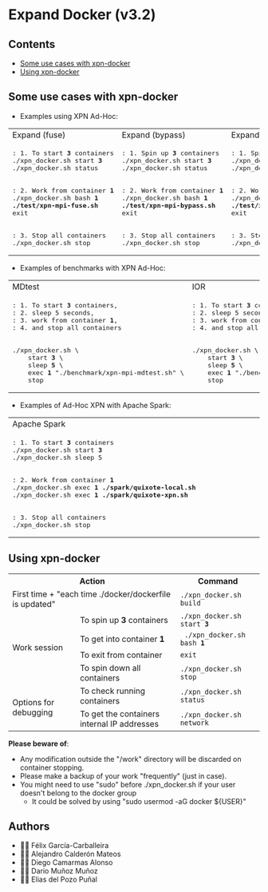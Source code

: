 # Expand Docker (v3.2)


## Contents

 * [Some use cases with xpn-docker](https://github.com/xpn-arcos/xpn-docker/#some-use-cases-with-xpn-docker)
 * [Using xpn-docker](https://github.com/xpn-arcos/xpn-docker/#using-xpn-docker)


## Some use cases with xpn-docker

* Examples using XPN Ad-Hoc:

<html>
 <table>

  <tr>
  <td>
Expand (fuse)
  </td>
  <td>
Expand (bypass)
  </td>
  <td>
Expand (native)
  </td>
  </tr>

  <tr>
  <td>
<pre>
: 1. To start <b>3</b> containers
./xpn_docker.sh start <b>3</b>
./xpn_docker.sh status
<br>
: 2. Work from container <b>1</b>
./xpn_docker.sh bash <b>1</b>
<b>./test/xpn-mpi-fuse.sh</b>
exit
<br>
: 3. Stop all containers
./xpn_docker.sh stop
</pre>
  </td>
  <td>
<pre>
: 1. Spin up <b>3</b> containers
./xpn_docker.sh start <b>3</b>
./xpn_docker.sh status
<br>
: 2. Work from container <b>1</b>
./xpn_docker.sh bash <b>1</b>
<b>./test/xpn-mpi-bypass.sh</b>
exit
<br>
: 3. Stop all containers
./xpn_docker.sh stop
</pre>
  </td>
  <td>
<pre>
: 1. Spin up <b>3</b> containers
./xpn_docker.sh start <b>3</b>
./xpn_docker.sh status
<br>
: 2. Work from container <b>1</b>
./xpn_docker.sh bash <b>1</b>
<b>./test/xpn-mpi-native.sh</b>
exit
<br>
: 3. Stop all containers
./xpn_docker.sh stop
</pre>
  </td>
  </tr>

 </table>
</html>


* Examples of benchmarks with XPN Ad-Hoc:

<html>
 <table>
  <tr>
  <td>
MDtest
<img width="325" height="1">
  </td>
  <td>
IOR
<img width="325" height="1">
  </td>
  </tr>
  <tr>
  <td>
<pre>
: 1. To start <b>3</b> containers,
: 2. sleep 5 seconds,
: 3. work from container <b>1</b>,
: 4. and stop all containers
<br>
./xpn_docker.sh \
    start <b>3</b> \
    sleep <b>5</b> \
    exec <b>1</b> "./benchmark/xpn-mpi-mdtest.sh" \
    stop
</pre>
  </td>
  <td>
<pre>
: 1. To start <b>3</b> containers,
: 2. sleep 5 seconds,
: 3. work from container <b>1</b>,
: 4. and stop all containers
<br>
./xpn_docker.sh \
    start <b>3</b> \
    sleep <b>5</b> \
    exec <b>1</b> "./benchmark/xpn-mpi-ior.sh" \
    stop
</pre>
  </td>
  </tr>
 </table>
</html>


* Examples of Ad-Hoc XPN with Apache Spark:

<html>
 <table>
  <tr>
  <td>
Apache Spark
<img width="650" height="1">
  </td>
  </tr>
  <tr>
  <td>
<pre>
: 1. To start <b>3</b> containers
./xpn_docker.sh start <b>3</b>
./xpn_docker.sh sleep 5
<br>
: 2. Work from container <b>1</b>
./xpn_docker.sh exec <b>1</b> <b>./spark/quixote-local.sh</b>
./xpn_docker.sh exec <b>1</b> <b>./spark/quixote-xpn.sh</b>
<br>
: 3. Stop all containers
./xpn_docker.sh stop
</pre>
  </td>
  </tr>
 </table>
</html>


## Using xpn-docker

<html>
 <table>
  <tr>
  <th colspan="2">Action</th>
  <th>Command</th>
  </tr>

  <tr>
  <td colspan="2"> First time + "each time ./docker/dockerfile is updated"  </td>
  <td><code>./xpn_docker.sh build</code>
  </td>
  </tr>

  <tr>
  <td rowspan="4">
  Work session
  </td>
  <td colspan="1"> To spin up <b>3</b> containers </td>
  <td><code>./xpn_docker.sh start <b>3</b></code>
  </td>
  </tr>

  <tr>
  <td colspan="1"> To get into container <b>1</b>  </td>
  <td><code> ./xpn_docker.sh bash <b>1</b></code>
  </td>
  </tr>

  <tr>
  <td colspan="1"> To exit from container </td>
  <td><code>exit</code>  </td>
  </tr>

  <tr>
  <td colspan="1"> To spin down all containers </td>
  <td><code>./xpn_docker.sh stop</code>
  </td>
  </tr>

  <tr>
  <td rowspan="2">
  Options for debugging
  </td>
  <td>  
  To check running containers
  </td>
  <td>
  <code>./xpn_docker.sh status</code>
  </td>
  </tr>

  <tr>
  <td>  
  To get the containers internal IP addresses
  </td>
  <td>
  <code>./xpn_docker.sh network</code>
  </td>
  </tr>
 
 </table>
</html>

**Please beware of**:
  * Any modification outside the "/work" directory will be discarded on container stopping.
  * Please make a backup of your work "frequently" (just in case).
  * You might need to use "sudo" before ./xpn_docker.sh if your user doesn't belong to the docker group
    * It could be solved by using "sudo usermod -aG docker ${USER}"


## Authors
* :technologist: Félix García-Carballeira
* :technologist: Alejandro Calderón Mateos
* :technologist: Diego Camarmas Alonso
* :technologist: Dario Muñoz Muñoz
* :technologist: Elias del Pozo Puñal


